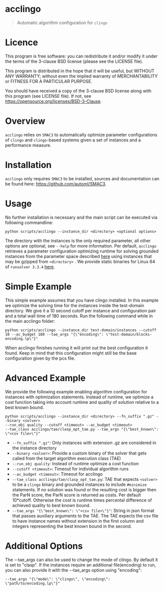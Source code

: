 # acclingo

> Automatic algorithm configuration for `clingo`

# Licence

This program is free software: you can redistribute it and/or modify it under the terms of the 3-clause BSD license (please see the LICENSE file).

This program is distributed in the hope that it will be useful, but WITHOUT ANY WARRANTY; without even the implied warranty of MERCHANTABILITY or FITNESS FOR A PARTICULAR PURPOSE.

You should have received a copy of the 3-clause BSD license along with this program (see LICENSE file). If not, see https://opensource.org/licenses/BSD-3-Clause.

# Overview

`acclingo` relies on `SMAC3` to automatically optimize parameter configurations of `clingo` and `clingo`-based systems given a set of instances and a performance measure.

# Installation

`acclingo` only requires `SMAC3` to be installed, sources and documentation can be found here: https://github.com/automl/SMAC3. 

# Usage

No further installation is necessary and the main script can be executed via following commandline:
```
python scripts/acclingo --instance_dir <directory> <optional options>
```
The directory with the instances is the only required parameter, all other options are optional, see `--help` for more information.
Per default, `acclingo` retrieves a parameter configuration optimizing runtime for solving grounded instances from the parameter space described [here](pcs/all_params.pcs) using instances that may be gzipped from `<directory>` .
We provide static binaries for Linux 64 of `runsolver 3.3.4` [here](binaries/).

# Simple Example
This simple example assumes that you have clingo installed. In this example we optimize the solving time for the instances inside the test-domain directory. We give it a 10 second cutoff per instance and configuration pair and a total wall time of 180 seconds. Run the following command while in the main acclingo folder:

```
python scripts/acclingo --instance_dir test-domain/instances --cutoff 10 --ac_budget 180 --tae_args "{\"encoding\": \"test-domain/blocks-encoding.lp\"}"
```

When acclingo finishes running it will print out the best configuration it found. Keep in mind that this configuration might still be the base configuration given by the pcs file.

# Advanced Example

We provide the following example enabling algorithm configuration for instances with optimization statements.
Instead of runtime, we optimize a cost function taking into account runtime and quality of solution relative to a best known bound.

```
python scripts/acclingo --instance_dir <directory> --fn_suffix ".gz" --binary <solver>
--run_obj quality --cutoff <timeout> --ac_budget <timeout>
--tae_class acclingo/tae/clasp_opt_tae.py --tae_args "{\"best_known\": \"<csv file>\"}"  
```

- `--fn_suffix ".gz"`: Only instances with extension .gz are considered in the instance directory
- `--binary <solver>`: Provide a custom binary of the solver that gets called from the target algorithm execution class (TAE)
- `--run_obj quality`: Instead of runtime optimize a cost function
- `--cutoff <timeout>`: Timeout for individual algorithm runs
- `--ac_budget <timeout>`: Timeout for acclingo
- `--tae_class acclingo/tae/clasp_opt_tae.py`: TAE that expects `<solver>` to be a `clingo` binary and grounded instances to include `#minimize` statements. If no solution was found or the resulting cost is bigger then the ParN score, the ParN score is returned as costs. Per default 10*cutoff. Otherwise the cost is runtime times percental difference of achieved quality to best known bound.
- `--tae_args "{\"best_known\": \"<csv file>\"}"`: String in json format that passes auxiliary arguments to the TAE. The TAE expects the csv file to have instance names without extension in the first column and integers representing the best known bound in the second.

# Additional Options

The --tae_args can also be used to change the mode of clingo. By default it is set to "clasp". If the instances require an additional file(encoding) to run, you can also provide it with the --tae_args option using "encoding":
```
--tae_args "{\"mode\": \"clingo\", \"encoding\": \"path/to/encoding.lp\"}"
```
